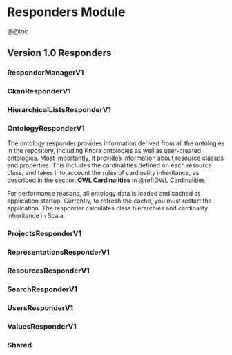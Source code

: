 <!---
Copyright © 2015-2018 the contributors (see Contributors.md).

This file is part of Knora.

Knora is free software: you can redistribute it and/or modify
it under the terms of the GNU Affero General Public License as published
by the Free Software Foundation, either version 3 of the License, or
(at your option) any later version.

Knora is distributed in the hope that it will be useful,
but WITHOUT ANY WARRANTY; without even the implied warranty of
MERCHANTABILITY or FITNESS FOR A PARTICULAR PURPOSE.  See the
GNU Affero General Public License for more details.

You should have received a copy of the GNU Affero General Public
License along with Knora.  If not, see <http://www.gnu.org/licenses/>.
-->

# Responders Module

@@toc

## Version 1.0 Responders

### ResponderManagerV1

### CkanResponderV1

### HierarchicalListsResponderV1

### OntologyResponderV1

The ontology responder provides information derived from all the
ontologies in the repository, including Knora ontologies as well as
user-created ontologies. Most importantly, it provides information
about resource classes and properties. This includes the cardinalities
defined on each resource class, and takes into account the rules of
cardinality inheritance, as described in the section **OWL
Cardinalities** in @ref:[OWL Cardinalities](../../02-knora-ontologies/knora-base.md#owl-cardinalities).

For performance reasons, all ontology data is loaded and cached at
application startup. Currently, to refresh the cache, you must restart
the application. The responder calculates class hierarchies and cardinality
inheritance in Scala.

### ProjectsResponderV1

### RepresentationsResponderV1

### ResourcesResponderV1

### SearchResponderV1

### UsersResponderV1

### ValuesResponderV1

### Shared
